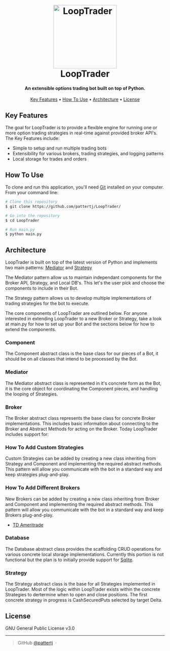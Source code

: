 
<h1 align="center">
  <br>
  <a href="https://github.com/pattertj/LoopTrader/"><img src="https://i.ibb.co/KqRpvVN/stock-exchange-app-2.png" alt="LoopTrader" width="200"></a><br>
  LoopTrader
  <br>
</h1>

<h4 align="center">An extensible options trading bot built on top of Python.</h4>

<p align="center">
  <a href="#key-features">Key Features</a> •
  <a href="#how-to-use">How To Use</a> •
  <a href="#architecture">Architecture</a> •
  <a href="#license">License</a>
</p>

## Key Features

The goal for LoopTrader is to provide a flexible engine for running one or more option trading strategies in real-time against provided broker API's. The Key Features include:

* Simple to setup and run multiple trading bots
* Extensibility for various brokers, trading strategies, and logging patterns
* Local storage for trades and orders

## How To Use

To clone and run this application, you'll need [Git](https://git-scm.com) installed on your computer. From your command line:

```bash
# Clone this repository
$ git clone https://github.com/pattertj/LoopTrader/

# Go into the repository
$ cd LoopTrader

# Run main.py
$ python main.py
```

## Architecture

LoopTrader is built on top of the latest version of Python and implements two main patterns: [Mediator](https://sourcemaking.com/design_patterns/mediator) and [Strategy](https://sourcemaking.com/design_patterns/strategy)

The Mediator pattern allow us to maintain independant components for the Broker API, Strategy, and Local DB's. This let's the user pick and choose the components to include in their Bot.

The Strategy pattern allows us to develop multiple implementations of trading strategies for the bot to execute.

The core components of LoopTrader are outlined below. For anyone interested in extending LoopTrader to a new Broker or Strategy, take a look at main.py for how to set up your Bot and the sections below for how to extend the components.

### Component

The Component abstract class is the base class for our pieces of a Bot, it should be on all classes that intend to be processed by the Bot.

### Mediator

The Mediator abstract class is represented in it's concrete form as the Bot, it is the core object for coordinating the Component pieces, and handling the looping of Strategies.

### Broker

The Broker abstract class represents the base class for concrete Broker implementations. This includes basic information about connecting to the Broker and Abstract Methods for acting on the Broker. Today LoopTrader includes support for:

### How To Add Custom Strategies

Custom Strategies can be added by creating a new class inheriting from Strategy and Component and implementing the required abstract methods. This pattern will allow you communicate with the bot in a standard way and keep strategies plug-and-play.

### How To Add Different Brokers

New Brokers can be added by creating a new class inheriting from Broker and Component and implementing the required abstract methods. This pattern will allow you communicate with the bot in a standard way and keep Brokers plug-and-play.


* [TD Ameritrade](https://developer.tdameritrade.com/apis)

### Database

The Database abstract class provides the scaffolding CRUD operations for various concrete local storage implementations. Currently this portion is not functional but the plan is to initially provide support for [Sqlite](https://sqlite.org/index.html).

### Strategy

The Strategy abstract class is the base for all Strategies implemented in LoopTrader. Most of the logic within LoopTrader exists within the concrete Strategies to dertermine when to open and close positions. The first concrete strategy in progress is CashSecuredPuts selected by target Delta.

## License

GNU General Public License v3.0

---

> GitHub [@pattertj](https://github.com/pattertj) &nbsp;&middot;&nbsp;

